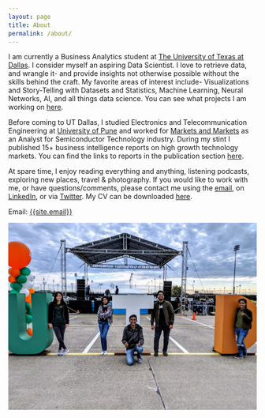 ```yaml
---
layout: page
title: About
permalink: /about/
---
```

<p>
I am currently a Business Analytics student at <a href="https://www.utdallas.edu/" target="_blank">The University of Texas at Dallas</a>. 
I consider myself an aspiring Data Scientist. I love to retrieve data, and wrangle it- and provide insights not otherwise possible without the skills behind the craft. 
My favorite areas of interest include- Visualizations and Story-Telling with Datasets and Statistics, Machine Learning, Neural Networks, AI, and all things data science. 
You can see what projects I am working on <a href="https://github.com/harshbg" target="_blank">here</a>.
</p>

<p>
Before coming to UT Dallas, I studied Electronics and Telecommunication Engineering at <a href="http://www.unipune.ac.in/" target="_blank">University of Pune</a> and worked 
for <a href="https://www.marketsandmarkets.com/" target="_blank">Markets and Markets</a> as an Analyst for Semiconductor Technology industry. 
During my stint I published 15+ business intelligence reports on high growth technology markets. 
You can find the links to reports in the publication section <a href="https://www.linkedin.com/in/harshbg/" target="_blank">here</a>.
</p>

<p>
At spare time, I enjoy reading everything and anything, listening podcasts, exploring new places, travel & photography. 
If you would like to work with me, or have questions/comments, please contact me using the <a href="hello@gupta-harsh.com" target="_blank">email</a>, 
on <a href="https://www.linkedin.com/in/harshbg/" target="_blank">LinkedIn</a>, or via <a href="https://twitter.com/harshbg" target="_blank">Twitter</a>. 
My CV can be downloaded <a href="https://drive.google.com/file/d/1RymCWMsz_pgQPE1LDzMs02Q9_BHKOzYw/view" target="_blank">here</a>.
</p>

Email: <a href="mailto:{{site.email}}?Subject=From Blog Site:">{{site.email}}</a>



![UTD](./static/img/utd.jpg)